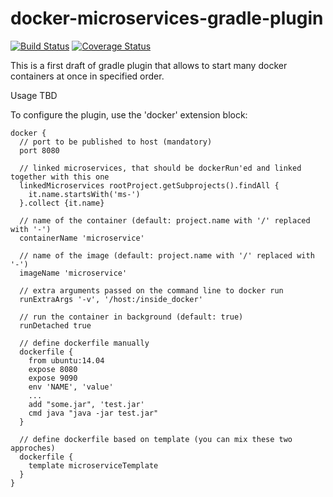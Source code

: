 # docker-microservices-gradle-plugin

[![Build Status](https://travis-ci.org/michalborek/docker-microservices-gradle-plugin.svg)](https://travis-ci.org/michalborek/docker-microservices-gradle-plugin) [![Coverage Status](https://coveralls.io/repos/michalborek/docker-microservices-gradle-plugin/badge.svg?branch=master)](https://coveralls.io/r/michalborek/docker-microservices-gradle-plugin?branch=master)

This is a first draft of gradle plugin that allows to start many docker containers at once in specified order.

Usage TBD

To configure the plugin, use the 'docker' extension block:

    docker {
      // port to be published to host (mandatory)
      port 8080

      // linked microservices, that should be dockerRun'ed and linked together with this one
      linkedMicroservices rootProject.getSubprojects().findAll {
        it.name.startsWith('ms-')
      }.collect {it.name}

      // name of the container (default: project.name with '/' replaced with '-')
      containerName 'microservice'

      // name of the image (default: project.name with '/' replaced with '-')
      imageName 'microservice'

      // extra arguments passed on the command line to docker run
      runExtraArgs '-v', '/host:/inside_docker'

      // run the container in background (default: true)
      runDetached true

      // define dockerfile manually
      dockerfile {
        from ubuntu:14.04
        expose 8080
        expose 9090
        env 'NAME', 'value'
        ...
        add "some.jar", 'test.jar'
        cmd java "java -jar test.jar"
      }

      // define dockerfile based on template (you can mix these two approches)
      dockerfile {
        template microserviceTemplate
      }
    }
